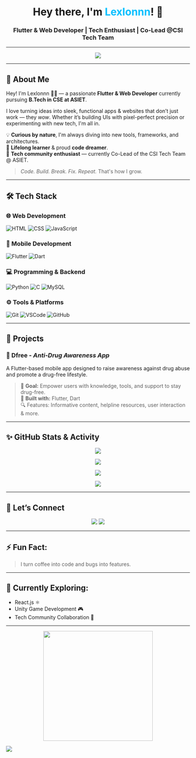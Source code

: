 <h1 align="center">Hey there, I'm <span style="color:#00BFFF;">Lexlonnn</span>! 👋</h1>  
<h3 align="center">Flutter & Web Developer | Tech Enthusiast | Co-Lead @CSI Tech Team</h3>

---

<!-- Typing Animation -->
<p align="center">
  <img src="https://readme-typing-svg.herokuapp.com?font=Fira+Code&size=24&pause=1000&color=00F7FF&center=true&vCenter=true&width=435&lines=Hi+I'm+Lexlonnn!;Web+%26+Flutter+Developer;Tech+Explorer+%7C+Code+Dreamer" />
</p>

---

## 🚀 About Me
Hey! I'm Lexlonnn 👨‍💻 — a passionate **Flutter & Web Developer** currently pursuing **B.Tech in CSE at ASIET**.  

I love turning ideas into sleek, functional apps & websites that don’t just work — they *wow*. Whether it’s building UIs with pixel-perfect precision or experimenting with new tech, I'm all in.

💡 **Curious by nature**, I'm always diving into new tools, frameworks, and architectures.  
🧠 **Lifelong learner** & proud **code dreamer**.  
🤝 **Tech community enthusiast** — currently Co-Lead of the CSI Tech Team @ ASIET.  

> *Code. Build. Break. Fix. Repeat.* That's how I grow.

---

## 🛠️ Tech Stack

### 🌐 Web Development
![HTML](https://img.shields.io/badge/HTML-E34F26?style=flat&logo=html5&logoColor=white)
![CSS](https://img.shields.io/badge/CSS-1572B6?style=flat&logo=css3)
![JavaScript](https://img.shields.io/badge/JavaScript-F7DF1E?style=flat&logo=javascript&logoColor=black)

### 📱 Mobile Development
![Flutter](https://img.shields.io/badge/Flutter-02569B?style=flat&logo=flutter&logoColor=white)
![Dart](https://img.shields.io/badge/Dart-0175C2?style=flat&logo=dart&logoColor=white)

### 💻 Programming & Backend
![Python](https://img.shields.io/badge/Python-3776AB?style=flat&logo=python)
![C](https://img.shields.io/badge/C-00599C?style=flat&logo=c)
![MySQL](https://img.shields.io/badge/MySQL-4479A1?style=flat&logo=mysql)

### ⚙️ Tools & Platforms
![Git](https://img.shields.io/badge/Git-F05032?style=flat&logo=git)
![VSCode](https://img.shields.io/badge/VSCode-007ACC?style=flat&logo=visual-studio-code)
![GitHub](https://img.shields.io/badge/GitHub-181717?style=flat&logo=github)

---

## 🧩 Projects

### 📱 Dfree - *Anti-Drug Awareness App*
A Flutter-based mobile app designed to raise awareness against drug abuse and promote a drug-free lifestyle.  
> 🧠 **Goal:** Empower users with knowledge, tools, and support to stay drug-free.  
> 🚀 **Built with:** Flutter, Dart  
> 🔍 Features: Informative content, helpline resources, user interaction & more.

---

## ✨ GitHub Stats & Activity

<p align="center">
  <img src="https://github-readme-stats.vercel.app/api?username=Lexlonnn&show_icons=true&theme=tokyonight" />
</p>

<p align="center">
  <img src="https://github-readme-stats.vercel.app/api/top-langs/?username=Lexlonnn&layout=compact&theme=tokyonight" />
</p>

<p align="center">
  <img src="https://github-readme-streak-stats.herokuapp.com?user=Lexxlonnn&theme=tokyonight&hide_border=false" />
</p>

<p align="center">
  <img src="https://github-profile-trophy.vercel.app/?username=Lexlonnn&theme=radical&row=1&column=6" />
</p>

---

## 🔗 Let’s Connect

<p align="center">
  <a href="https://www.linkedin.com/in/ravish-r-b-05697232a"><img src="https://img.shields.io/badge/-LinkedIn-blue?style=flat&logo=linkedin" /></a>
  <a href="https://www.instagram.com/__ravishh.__?igsh=MXhpd2t1NDk3NWRhMg=="><img src="https://img.shields.io/badge/-Instagram-DC3175?style=flat&logo=instagram&logoColor=white" /></a>
</p>

---

## ⚡ Fun Fact:
> I turn coffee into code and bugs into features.

---

## 🧠 Currently Exploring:
- React.js ⚛️  
- Unity Game Development 🎮  
- Tech Community Collaboration 🤝  

---

<!-- Cool GIF just for fun -->
<p align="center">
  <img src="https://media.giphy.com/media/qgQUggAC3Pfv687qPC/giphy.gif" width="300" />
</p>

<!-- Animated Wave Footer -->
<img src="https://capsule-render.vercel.app/api?type=waving&color=gradient&height=100&section=footer"/>
